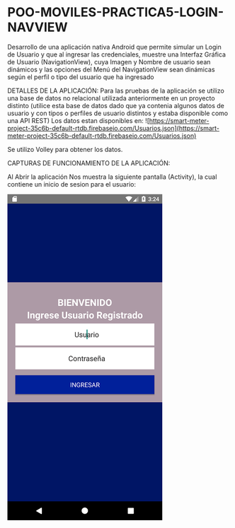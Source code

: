 # POO-MOVILES-PRACTICA5-LOGIN-NAVVIEW
Desarrollo de una aplicación nativa Android que permite simular un Login de Usuario y que al ingresar las credenciales, muestre una Interfaz Gráfica de Usuario (NavigationView), cuya Imagen y Nombre de usuario sean dinámicos y las opciones del Menú del  NavigationView sean dinámicas según el perfil o tipo del usuario que ha ingresado

DETALLES DE LA APLICACIÓN:
Para las pruebas de la aplicación se utilizo una base de datos no relacional  utilizada anteriormente en un proyecto distinto (utilice esta base de datos dado que ya contenia algunos datos de usuario y con tipos o perfiles de usuario distintos y estaba disponible como una API REST)
Los datos estan disponibles en: ![https://smart-meter-project-35c6b-default-rtdb.firebaseio.com/Usuarios.json](https://smart-meter-project-35c6b-default-rtdb.firebaseio.com/Usuarios.json)

Se utilizo Volley para obtener los datos.

CAPTURAS DE FUNCIONAMIENTO DE LA APLICACIÓN:


Al Abrir la aplicación Nos muestra la siguiente pantalla (Activity), la cual contiene un inicio de sesion para el usuario:

![alt text](https://github.com/CarlosSebastianCarvajal/POO-MOVILES-PRACTICA5-LOGIN-NAVVIEW/blob/main/capturas/Screenshot_1642173871.png)



